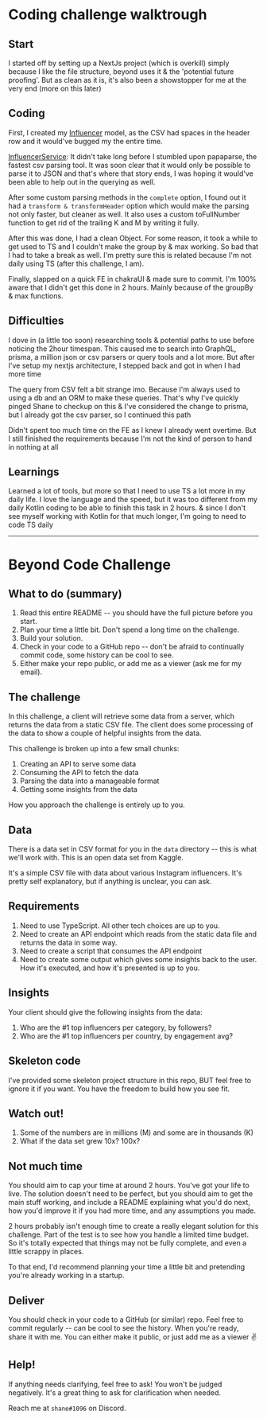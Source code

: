 # Coding challenge walktrough

## Start
I started off by setting up a NextJs project (which is overkill) simply because I like the file structure, beyond uses it & the 'potential future proofing'. But as clean as it is, it's also been a showstopper for me at the very end (more on this later)

## Coding

First, I created my [Influencer](/model/influencer.ts) model, as the CSV had spaces in the header row and it would've bugged my the entire time.

[InfluencerService](/util/InfluencerService.ts): It didn't take long before I stumbled upon papaparse, the fastest csv parsing tool. It was soon clear that it would only be possible to parse it to JSON and that's where that story ends, I was hoping it would've been able to help out in the querying as well.

After some custom parsing methods in the ```complete``` option, I found out it had a ```transform & transformHeader``` option which would make the parsing not only faster, but cleaner as well. It also uses a custom toFullNumber function to get rid of the trailing K and M by writing it fully.

After this was done, I had a clean Object. For some reason, it took a while to get used to TS and I couldn't make the group by & max working. So bad that I had to take a break as well. I'm pretty sure this is related because I'm not daily using TS (after this challenge, I am).

Finally, slapped on a quick FE in chakraUI & made sure to commit. I'm 100% aware that I didn't get this done in 2 hours. Mainly because of the groupBy & max functions. 

## Difficulties
I dove in (a little too soon) researching tools & potential paths to use before noticing the 2hour timespan. This caused me to search into GraphQL, prisma, a million json or csv parsers or query tools and a lot more. 
But after I've setup my nextjs architecture, I stepped back and got in when I had more time

The query from CSV felt a bit strange imo. Because I'm always used to using a db and an ORM to make these queries. That's why I've quickly pinged Shane to checkup on this & I've considered the change to prisma, but I already got the csv parser, so I continued this path

Didn't spent too much time on the FE as I knew I already went overtime. But I still finished the requirements because I'm not the kind of person to hand in nothing at all

## Learnings
Learned a lot of tools, but more so that I need to use TS a lot more in my daily life. I love the language and the speed, but it was too different from my daily Kotlin coding to be able to finish this task in 2 hours. & since I don't see myself working with Kotlin for that much longer, I'm going to need to code TS daily 


---

# Beyond Code Challenge

## What to do (summary)

1. Read this entire README -- you should have the full picture
   before you start.
2. Plan your time a little bit. Don't spend a long time on the challenge.
3. Build your solution.
4. Check in your code to a GitHub repo -- don't be afraid to continually 
   commit code, some history can be cool to see.
5. Either make your repo public, or add me as a viewer (ask me for my email).

## The challenge

In this challenge, a client will retrieve some data from a server, which 
returns the data from a static CSV file. The client does some processing
of the data to show a couple of helpful insights from the data.

This challenge is broken up into a few small chunks:

1. Creating an API to serve some data
2. Consuming the API to fetch the data
3. Parsing the data into a manageable format
4. Getting some insights from the data

How you approach the challenge is entirely up to you.

## Data

There is a data set in CSV format for you in the `data` directory -- this is
what we'll work with. This is an open data set from Kaggle.

It's a simple CSV file with data about various Instagram influencers. It's
pretty self explanatory, but if anything is unclear, you can ask.

## Requirements

1. Need to use TypeScript. All other tech choices are up to you.
2. Need to create an API endpoint which reads from the static data file and
   returns the data in some way.
3. Need to create a script that consumes the API endpoint
4. Need to create some output which gives some insights back to the user. How
   it's executed, and how it's presented is up to you.

## Insights

Your client should give the following insights from the data:

1. Who are the #1 top influencers per category, by followers?
2. Who are the #1 top influencers per country, by engagement avg?

## Skeleton code

I've provided some skeleton project structure in this repo, BUT feel free to
ignore it if you want. You have the freedom to build how you see fit.

## Watch out!

1. Some of the numbers are in millions (M) and some are in thousands (K)
2. What if the data set grew 10x? 100x?

## Not much time

You should aim to cap your time at around 2 hours. You've got your life to live.
The solution doesn't need to be perfect, but you should aim to get the main stuff
working, and include a README explaining what you'd do next, how you'd improve it
if you had more time, and any assumptions you made.

2 hours probably isn't enough time to create a really elegant solution for this
challenge. Part of the test is to see how you handle a limited time budget. So
it's totally expected that things may not be fully complete, and even a little 
scrappy in places.

To that end, I'd recommend planning your time a little bit and pretending 
you're already working in a startup.

## Deliver

You should check in your code to a GitHub (or similar) repo. Feel free to commit
regularly -- can be cool to see the history. When you're ready, share it with me.
You can either make it public, or just add me as a viewer ✌

## Help!

If anything needs clarifying, feel free to ask! You won't be judged negatively.
It's a great thing to ask for clarification when needed.

Reach me at `shane#1096` on Discord.
